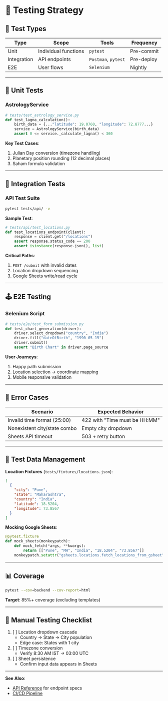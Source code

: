 # 🧪 Testing Strategy

## 🔬 Test Types
| Type | Scope | Tools | Frequency |
|------|-------|-------|-----------|
| Unit | Individual functions | `pytest` | Pre-commit |
| Integration | API endpoints | `Postman`, `pytest` | Pre-deploy |
| E2E | User flows | `Selenium` | Nightly |

---

## 🚦 Unit Tests
### AstrologyService
```python
# tests/test_astrology_service.py
def test_lagna_calculation():
    birth_data = {..."latitude": 19.0760, "longitude": 72.8777...}
    service = AstrologyService(birth_data)
    assert 0 <= service._calculate_lagna() < 360
```

**Key Test Cases**:
1. Julian Day conversion (timezone handling)
2. Planetary position rounding (12 decimal places)
3. Saham formula validation

---

## 🧩 Integration Tests
### API Test Suite
```bash
pytest tests/api/ -v
```

**Sample Test**:
```python
# tests/api/test_locations.py
def test_locations_endpoint(client):
    response = client.get("/locations")
    assert response.status_code == 200
    assert isinstance(response.json(), list)
```

**Critical Paths**:
1. `POST /submit` with invalid dates
2. Location dropdown sequencing
3. Google Sheets write/read cycle

---

## 🕹️ E2E Testing
### Selenium Script
```python
# tests/e2e/test_form_submission.py
def test_chart_generation(driver):
    driver.select_dropdown("country", "India")
    driver.fill("dateOfBirth", "1990-05-15")
    driver.submit()
    assert "Birth Chart" in driver.page_source
```

**User Journeys**:
1. Happy path submission
2. Location selection → coordinate mapping
3. Mobile responsive validation

---

## 🚨 Error Cases
| Scenario | Expected Behavior |
|----------|-------------------|
| Invalid time format (25:00) | 422 with "Time must be HH:MM" |
| Nonexistent city/state combo | Empty city dropdown |
| Sheets API timeout | 503 + retry button |

---

## 🧰 Test Data Management
**Location Fixtures** (`tests/fixtures/locations.json`):
```json
[
  {
    "city": "Pune",
    "state": "Maharashtra",
    "country": "India",
    "latitude": 18.5204,
    "longitude": 73.8567
  }
]
```

**Mocking Google Sheets**:
```python
@pytest.fixture
def mock_sheets(monkeypatch):
    def mock_fetch(*args, **kwargs):
        return [["Pune", "MH", "India", "18.5204", "73.8567"]]
    monkeypatch.setattr("gsheets.locations.fetch_locations_from_gsheet", mock_fetch)
```

---

## 📊 Coverage
```bash
pytest --cov=backend --cov-report=html
```
**Target**: 85%+ coverage (excluding templates)

---

## 🚩 Manual Testing Checklist
1. [ ] Location dropdown cascade
   - Country → State → City population
   - Edge case: States with 1 city
2. [ ] Timezone conversion
   - Verify 8:30 AM IST → 03:00 UTC
3. [ ] Sheet persistence
   - Confirm input data appears in Sheets

---

**See Also**:  
- [API Reference](../5-API-Reference.md) for endpoint specs  
- [CI/CD Pipeline](../7-Deployment.md#ci-cd)  